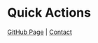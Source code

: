 # Quick Actions

[GitHub Page](https://rickysegura.github.io/) | [Contact](mailto:contact@rickysegura.dev)
